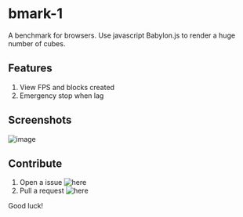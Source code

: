 # bmark-1
A benchmark for browsers. Use javascript Babylon.js to render a huge number of cubes. 
## Features
1. View FPS and blocks created
2. Emergency stop when lag
## Screenshots
![image](https://github.com/user-attachments/assets/1be826af-179d-448c-a8e3-a35ceb9f1374)
## Contribute
1. Open a issue ![here](https://github.com/dev1012-lzh/bmark-1/issues)
2. Pull a request ![here](https://github.com/dev1012-lzh/bmark-1/pulls)

Good luck!

